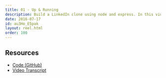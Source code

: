 ```yaml
---
title: 01 - Up & Running
description: Build a LinkedIn clone using node and express. In this video I give you and overview of the project that we're about to create as well as help you quickly get through that setup work so that you can get to the fun stuff faster.
date: 2016-07-17
id: au3Ho_E5pak
layout: reel.html
order: 100
---
```


## Resources

* [Code (GitHub)]()
* [Video Transcript]()